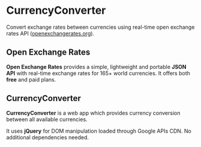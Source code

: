 # CurrencyConverter
Convert exchange rates between currencies using real-time open exchange rates API (<a href="openexchangerates.org">openexchangerates.org</a>).

## Open Exchange Rates
<strong>Open Exchange Rates</strong> provides a simple, lightweight and portable <strong>JSON API</strong> with real-time exchange rates for 165+ world currencies. It offers both <strong>free</strong> and paid plans.

## CurrencyConverter
<strong>CurrencyConverter</strong> is a web app which provides currency conversion between all available currencies.

It uses <strong>jQuery</strong> for DOM manipulation loaded through Google APIs CDN. No additional dependencies needed. 
